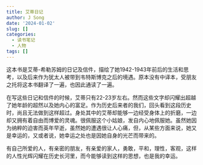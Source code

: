 ```yaml
---
title: 艾蒂日记
author: J Song
date: '2024-01-02'
slug: []
categories: 
  - 读书笔记
  - 人物
tags: []
---
```

这本书是艾蒂-希勒苏姆的日记及信件，描绘了她1942-1943年前后的生活和思考，以及后来作为犹太人被带到韦特斯博克之后的境遇。原本没有中译本，受朋友之托将这本书翻译了一遍，也因此通读了一遍。

在写这些日记和信件的时候，艾蒂只有22-23岁左右。然而这些文字却闪耀出超越了她年龄的超然以及她内心的富足。作为历史后来者的我们，回头看到这段历史时，尚且无法做到这样超过。身处其中的艾蒂却能够一边经受身体上的折磨，一边却又拥有着自由而博爱的灵魂。很佩服这个小姑娘，发自内心地佩服她。虽然她因为纳粹的迫害而英年早逝，虽然她的遭遇很让人心痛，但，从某些方面来说，她又是幸运的，又或者说，她幸运之处也是因她自身的光芒而带来的。

有自己所爱的人，有亲密的朋友，有亲爱的家人，勇敢，平和，理性，客观，这样的人性光辉闪耀在历史长河里，而今能够读到这样的思想，也是我的幸运。
